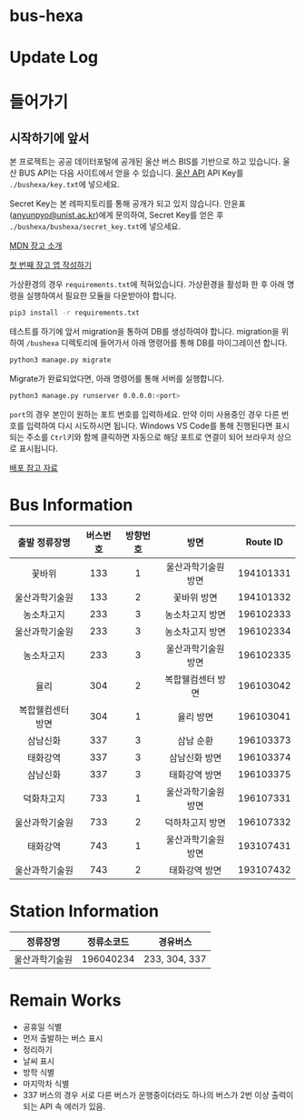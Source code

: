 # bus-hexa



# Update Log

# 들어가기

## 시작하기에 앞서

본 프로젝트는 공공 데이터포털에 공개된 울산 버스 BIS를 기반으로 하고 있습니다.
울산 BUS API는 다음 사이트에서 얻을 수 있습니다.
[울산 API](https://www.data.go.kr/tcs/dss/selectApiDataDetailView.do?publicDataPk=15052669)
API Key를 `./bushexa/key.txt`에 넣으세요.

Secret Key는 본 레파지토리를 통해 공개가 되고 있지 않습니다.
안윤표(anyunpyo@unist.ac.kr)에게 문의하여, Secret Key를 얻은 후 `./bushexa/bushexa/secret_key.txt`에 넣으세요.

[MDN 장고 소개](https://developer.mozilla.org/ko/docs/Learn/Server-side/Django/development_environment)

[첫 번째 장고 앱 작성하기](https://docs.djangoproject.com/ko/3.2/intro/tutorial01/)

가상환경의 경우 `requirements.txt`에 적혀있습니다.
가상환경을 활성화 한 후 아래 명령을 실행하여서 필요한 모듈을 다운받아야 합니다.

```bash
pip3 install -r requirements.txt
```

테스트를 하기에 앞서 migration을 통하여 DB를 생성하여야 합니다.
migration을 위하여 `/bushexa` 디렉토리에 들어가서 아래 명령어를 통해 DB를 마이그레이션 합니다.

```bash
python3 manage.py migrate
```

Migrate가 완료되었다면, 아래 명령어를 통해 서버를 실행합니다.

```bash
python3 manage.py runserver 0.0.0.0:<port>
```

`port`의 경우 본인이 원하는 포트 번호를 입력하세요.
만약 이미 사용중인 경우 다른 번호를 입력하여 다시 시도하시면 됩니다.
Windows VS Code를 통해 진행된다면 표시되는 주소를 `Ctrl`키와 함께 클릭하면 자동으로 해당 포트로 연결이 되어 브라우저 상으로 표시됩니다.

[배포 참고 자료](https://wikidocs.net/6611)

# Bus Information

| 출발 정류장명 | 버스번호 | 방향번호 | 방면 | Route ID |
| :---: | :---: | :---: | :---: | :---: |
| 꽃바위 | 133 | 1 | 울산과학기술원 방면 | 194101331 |
| 울산과학기술원 | 133 | 2 | 꽃바위 방면 | 194101332 |
| 농소차고지 | 233 | 3 | 농소차고지 방면 | 196102333 |
| 울산과학기술원 | 233 | 3 | 농소차고지 방면 | 196102334 |
| 농소차고지 | 233 | 3 | 울산과학기술원 방면 | 196102335 |
| 율리 | 304 | 2 | 복합웰컴센터 방면 | 196103042 |
| 복합웰컴센터 방면 | 304 | 1 | 율리 방면 | 196103041 |
| 삼남신화 | 337 | 3 | 삼남 순환 | 196103373 |
| 태화강역 | 337 | 3 | 삼남신화 방면 | 196103374 |
| 삼남신화 | 337 | 3 | 태화강역 방면 | 196103375 |
| 덕화차고지 | 733 | 1 | 울산과학기술원 방면 | 196107331 |
| 울산과학기술원 | 733 | 2 | 덕하차고지 방면 | 196107332 |
| 태화강역 | 743 | 1 | 울산과학기술원 방면 | 193107431 |
| 울산과학기술원 | 743 | 2 | 태화강역 방면 | 193107432 |

# Station Information

| 정류장명 | 정류소코드 | 경유버스 |
| :---: | :---: | :---: |
| 울산과학기술원 | 196040234 | 233, 304, 337 |

# Remain Works

- 공휴일 식별
- 먼저 출발하는 버스 표시
- 정리하기
- 날씨 표시
- 방학 식별
- 마지막차 식별
- 337 버스의 경우 서로 다른 버스가 운행중이더라도 하나의 버스가 2번 이상 출력이 되는 API 속 에러가 있음.
